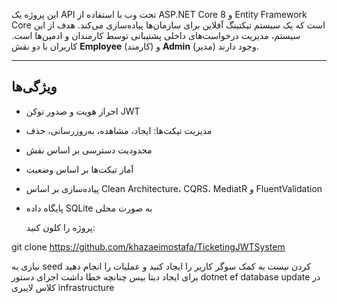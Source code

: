 ﻿ 

این پروژه یک API تحت وب با استفاده از ASP.NET Core 8 و Entity Framework Core است که یک سیستم تیکتینگ آفلاین برای سازمان‌ها پیاده‌سازی می‌کند. هدف از این سیستم، مدیریت درخواست‌های داخلی پشتیبانی توسط کارمندان و ادمین‌ها است. کاربران با دو نقش **Employee** (کارمند) و **Admin** (مدیر) وجود دارند.

---

## ویژگی‌ها

- احراز هویت و صدور توکن JWT  
- مدیریت تیکت‌ها: ایجاد، مشاهده، به‌روزرسانی، حذف  
- محدودیت دسترسی بر اساس نقش  
- آمار تیکت‌ها بر اساس وضعیت  
- پیاده‌سازی بر اساس Clean Architecture، CQRS، MediatR و FluentValidation  
- پایگاه داده SQLite به صورت محلی


   پروژه را کلون کنید:
    
git clone https://github.com/khazaeimostafa/TicketingJWTSystem
 
 نیازی به seed
 کردن  نیست  به   کمک سوگر کاریر را ایجاد کنید و عملیات  را انجام  دهید    
  برای ایجاد دیتا بیس چنانچه  خطا داشت اجرای دستور 
dotnet ef database update
در کلاس لایبری infrastructure 

